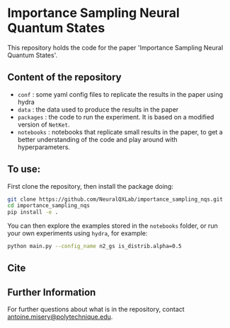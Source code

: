 # Importance Sampling Neural Quantum States
This repository holds the code for the paper 'Importance Sampling Neural Quantum States'.

## Content of the repository
 - `conf` : some yaml config files to replicate the results in the paper using hydra
 - `data` : the data used to produce the results in the paper
 - `packages` : the code to run the experiment. It is based on a modified version of `NetKet`.
 - `notebooks` : notebooks that replicate small results in the paper, to get a better understanding of the code and play around with hyperparameters.

## To use:
First clone the repository, then install the package doing:

```bash
git clone https://github.com/NeuralQXLab/importance_sampling_nqs.git
cd importance_sampling_nqs
pip install -e .
```

You can then explore the examples stored in the `notebooks` folder, or run your own experiments using `hydra`, for example:

```bash
python main.py --config_name n2_gs is_distrib.alpha=0.5
```

## Cite

## Further Information
For further questions about what is in the repository, contact antoine.misery@polytechnique.edu.


